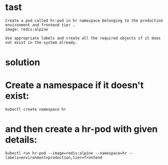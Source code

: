 
# tast

```
Create a pod called hr-pod in hr namespace belonging to the production environment and frontend tier .
image: redis:alpine

Use appropriate labels and create all the required objects if it does not exist in the system already.
```



# solution

# Create a namespace if it doesn't exist:

```
kubectl create namespace hr
```
# and then create a hr-pod with given details:

```
kubectl run hr-pod --image=redis:alpine --namespace=hr --labels=environment=production,tier=frontend
```





